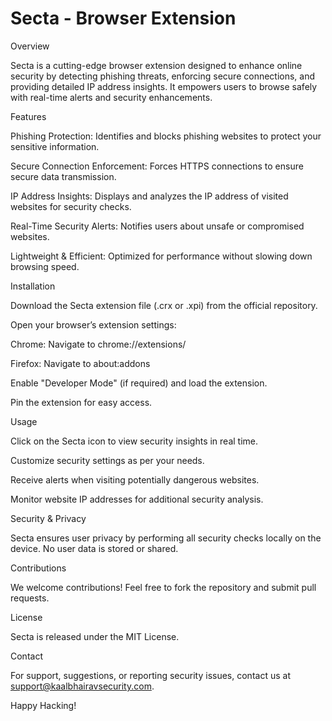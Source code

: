 #  Secta - Browser Extension


Overview

Secta is a cutting-edge browser extension designed to enhance online security by detecting phishing threats, enforcing secure connections, and providing detailed IP address insights. It empowers users to browse safely with real-time alerts and security enhancements.

Features

Phishing Protection: Identifies and blocks phishing websites to protect your sensitive information.

Secure Connection Enforcement: Forces HTTPS connections to ensure secure data transmission.

IP Address Insights: Displays and analyzes the IP address of visited websites for security checks.

Real-Time Security Alerts: Notifies users about unsafe or compromised websites.

Lightweight & Efficient: Optimized for performance without slowing down browsing speed.

Installation

Download the Secta extension file (.crx or .xpi) from the official repository.

Open your browser’s extension settings:

Chrome: Navigate to chrome://extensions/

Firefox: Navigate to about:addons

Enable "Developer Mode" (if required) and load the extension.

Pin the extension for easy access.

Usage

Click on the Secta icon to view security insights in real time.

Customize security settings as per your needs.

Receive alerts when visiting potentially dangerous websites.

Monitor website IP addresses for additional security analysis.

Security & Privacy

Secta ensures user privacy by performing all security checks locally on the device. No user data is stored or shared.

Contributions

We welcome contributions! Feel free to fork the repository and submit pull requests.

License

Secta is released under the MIT License.

Contact

For support, suggestions, or reporting security issues, contact us at support@kaalbhairavsecurity.com.

Happy Hacking!
